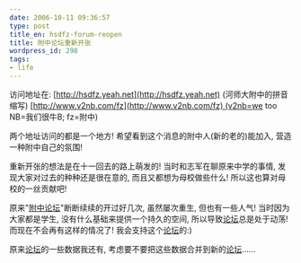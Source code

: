 ```yaml
---
date: 2006-10-11 09:36:57
type: post
title_en: hsdfz-forum-reopen
title: 附中论坛重新开张
wordpress_id: 298
tags:
- life
---
```


访问地址在:
[http://hsdfz.yeah.net](http://hsdfz.yeah.net) (河师大附中的拼音缩写)
[http://www.v2nb.com/fz](http://www.v2nb.com/fz) (v2nb=we too NB=我们很牛B; fz=附中)

两个地址访问的都是一个地方! 希望看到这个消息的附中人(新的老的)能加入, 营造一种附中自己的氛围!

重新开张的想法是在十一回去的路上萌发的! 当时和志军在聊原来中学的事情, 发现大家对过去的种种还是很在意的, 而且又都想为母校做些什么! 所以这也算对母校的一丝贡献吧!

原来"[附中论坛](http://nickcheng.com/hsdfz.yeah.net)"断断续续的开过好几次, 虽然屡次重生, 但也有一些人气! 当时因为大家都是学生, 没有什么基础来提供一个持久的空间, 所以导致[论坛](http://hsdfz.yeah.net)总是处于动荡! 而现在不会再有这样的情况了! 我会支持这个[论坛](http://hsdfz.yeah.net)的:)

原来[论坛](http://hsdfz.yeah.net)的一些数据我还有, 考虑要不要把这些数据合并到新的[论坛](http://hsdfz.yeah.net)......
